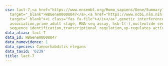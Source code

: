 ```yaml
---
csv: lact-7,<a href="https://www.ensembl.org/Homo_sapiens/Gene/Summary?db=core;g=WBGene00008047"
  target="_blank">WBGene00008047</a>,<a href="https://www.ncbi.nlm.nih.gov/pubmed/30894454"
  target="_blank"><i class="fas fa-file"></i></a>",genetic interference,functional
  association,prime adult stage, RNA-seq assay, hsb-1(-),nucleotide sequence identification,nucleotide
  sequence identification,transcriptional regulation,up-regulates activity
data_alias: lact-7
data_id: WBGene00008047
data_numevidence: 1
data_species: Caenorhabditis elegans
data_taxid: '6239'
title: lact-7
---
```

